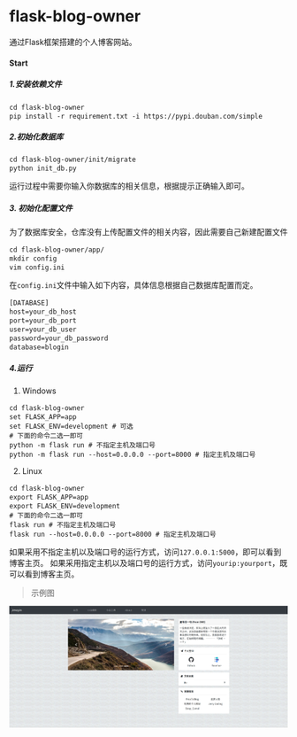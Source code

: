# flask-blog-owner
通过Flask框架搭建的个人博客网站。

#### Start
##### 1.安装依赖文件
```shell script
cd flask-blog-owner
pip install -r requirement.txt -i https://pypi.douban.com/simple
```
##### 2.初始化数据库
```shell script
cd flask-blog-owner/init/migrate
python init_db.py
```
运行过程中需要你输入你数据库的相关信息，根据提示正确输入即可。
##### 3. 初始化配置文件
为了数据库安全，仓库没有上传配置文件的相关内容，因此需要自己新建配置文件
```shell script
cd flask-blog-owner/app/
mkdir config
vim config.ini
```
在`config.ini`文件中输入如下内容，具体信息根据自己数据库配置而定。
```editorconfig
[DATABASE]
host=your_db_host
port=your_db_port
user=your_db_user
password=your_db_password
database=blogin
```
##### 4.运行
1. Windows
```shell script
cd flask-blog-owner
set FLASK_APP=app
set FLASK_ENV=development # 可选
# 下面的命令二选一即可
python -m flask run # 不指定主机及端口号
python -m flask run --host=0.0.0.0 --port=8000 # 指定主机及端口号
```
2. Linux
```shell script
cd flask-blog-owner
export FLASK_APP=app
export FLASK_ENV=development 
# 下面的命令二选一即可
flask run # 不指定主机及端口号
flask run --host=0.0.0.0 --port=8000 # 指定主机及端口号
```
如果采用不指定主机以及端口号的运行方式，访问`127.0.0.1:5000`，即可以看到博客主页。
如果采用指定主机以及端口号的运行方式，访问`yourip:yourport`，既可以看到博客主页。

> 示例图

![alt 博客主页](https://github.com/weijiang1994/flask-blog-owner/blob/master/screenshot/homePage.jpg
)
